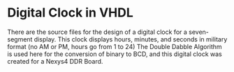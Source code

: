 # Digital Clock in VHDL

There are the source files for the design of a digital clock for a seven-segment display.
This clock displays hours, minutes, and seconds in military format (no AM or PM, hours go from 1 to 24)
The Double Dabble Algorithm is used here for the conversion of binary to BCD, and this digital clock was created for a Nexys4 DDR Board.
